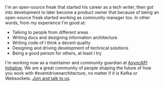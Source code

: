 I'm an open-source freak that started his career as a tech writer, then got into development to later become a product owner that because of being an open-source freak started working as community manager too. In other words, from my experience I'm good at:
- Talking to people from different areas
- Writing docs and designing information architecture
- Writing code of I think a decent quality
- Designing and driving development of technical solutions
- Being a good person for others, at least I try

I'm working now as a maintainer and community guardian at [AsyncAPI Initiative](https://www.asyncapi.com/). We are a great community of people shaping the future of how you work with #eventdrivenarchitecture, no matter if it is Kafka or Websockets. [Join and talk to us](https://www.asyncapi.com/slack-invite/).
